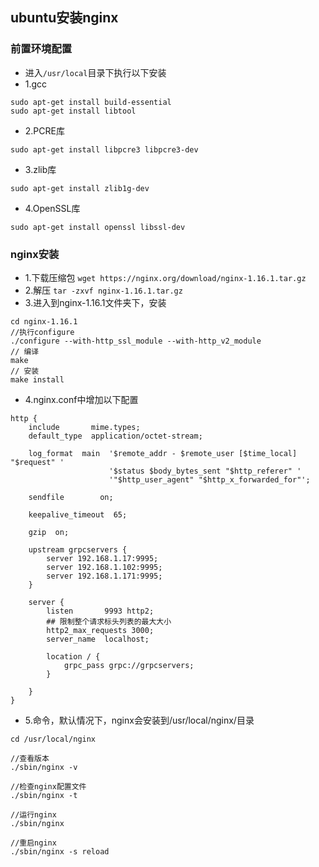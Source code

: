 ## ubuntu安装nginx
### 前置环境配置
* 进入`/usr/local`目录下执行以下安装
* 1.gcc
```
sudo apt-get install build-essential
sudo apt-get install libtool
```
* 2.PCRE库
```
sudo apt-get install libpcre3 libpcre3-dev
```
* 3.zlib库
```
sudo apt-get install zlib1g-dev
```
* 4.OpenSSL库
```
sudo apt-get install openssl libssl-dev
```

### nginx安装
* 1.下载压缩包
`wget https://nginx.org/download/nginx-1.16.1.tar.gz`
* 2.解压
`tar -zxvf nginx-1.16.1.tar.gz`
* 3.进入到nginx-1.16.1文件夹下，安装
```
cd nginx-1.16.1
//执行configure
./configure --with-http_ssl_module --with-http_v2_module
// 编译
make
// 安装
make install
```
*  4.nginx.conf中增加以下配置
```
http {
    include       mime.types;
    default_type  application/octet-stream;

    log_format  main  '$remote_addr - $remote_user [$time_local] "$request" '
                      '$status $body_bytes_sent "$http_referer" '
                      '"$http_user_agent" "$http_x_forwarded_for"';

    sendfile        on;

    keepalive_timeout  65;

    gzip  on;

    upstream grpcservers {
        server 192.168.1.17:9995;
   	    server 192.168.1.102:9995;
   	    server 192.168.1.171:9995;
    }

    server {
        listen       9993 http2;
        ## 限制整个请求标头列表的最大大小
        http2_max_requests 3000;
        server_name  localhost;

        location / {
            grpc_pass grpc://grpcservers;
        }

    }
}

```
* 5.命令，默认情况下，nginx会安装到/usr/local/nginx/目录
```
cd /usr/local/nginx

//查看版本
./sbin/nginx -v

//检查nginx配置文件
./sbin/nginx -t

//运行nginx
./sbin/nginx

//重启nginx
./sbin/nginx -s reload
```